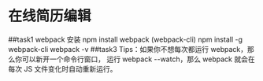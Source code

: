 # 在线简历编辑
##task1
webpack 安装 
npm install webpack (webpack-cli)
npm install -g webpack-cli
webpack -v
##task3
Tips：如果你不想每次都运行 webpack，那么你可以新开一个命令行窗口，
运行 webpack --watch，那么 webpack 就会在每次 JS 文件变化时自动重新运行。